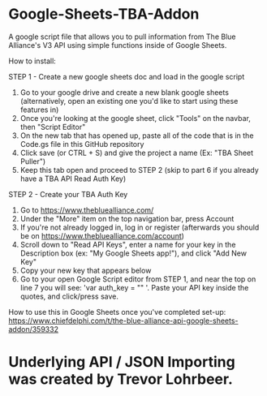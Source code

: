 # Google-Sheets-TBA-Addon
A google script file that allows you to pull information from The Blue Alliance's V3 API using simple functions inside of Google Sheets.

How to install:

STEP 1 - Create a new google sheets doc and load in the google script
1. Go to your google drive and create a new blank google sheets (alternatively, open an existing one you'd like to start using these features in)
2. Once you're looking at the google sheet, click "Tools" on the navbar, then "Script Editor"
3. On the new tab that has opened up, paste all of the code that is in the Code.gs file in this GitHub repository
4. Click save (or CTRL + S) and give the project a name (Ex: "TBA Sheet Puller")
5. Keep this tab open and proceed to STEP 2 (skip to part 6 if you already have a TBA API Read Auth Key)

STEP 2 - Create your TBA Auth Key
1. Go to https://www.thebluealliance.com/
2. Under the "More" item on the top navigation bar, press Account
3. If you're not already logged in, log in or register (afterwards you should be on https://www.thebluealliance.com/account)
4. Scroll down to "Read API Keys", enter a name for your key in the Description box (ex: "My Google Sheets app!"), and click "Add New Key"
5. Copy your new key that appears below
6. Go to your open Google Script editor from STEP 1, and near the top on line 7 you will see: 'var auth_key = "" '. Paste your API key inside the quotes, and click/press save.

How to use this in Google Sheets once you've completed set-up: https://www.chiefdelphi.com/t/the-blue-alliance-api-google-sheets-addon/359332



# Underlying API / JSON Importing was created by Trevor Lohrbeer.
